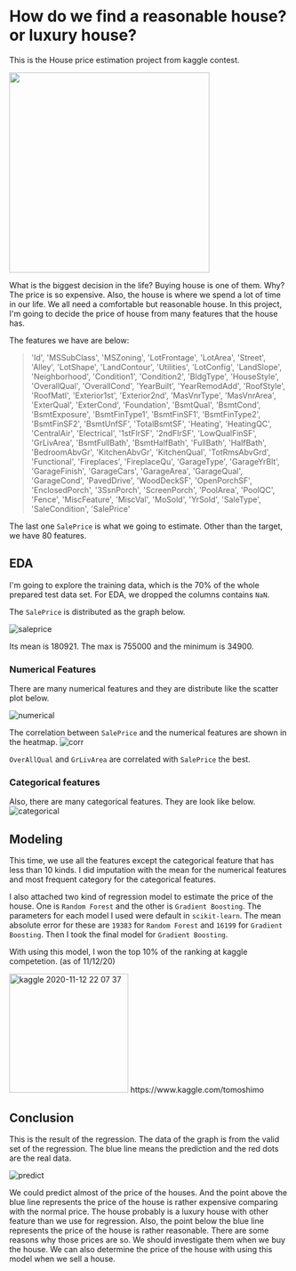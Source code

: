 # How do we find a reasonable house? or luxury house?
This is the House price estimation project from kaggle contest.

<img src="https://user-images.githubusercontent.com/5339011/98837097-84249a00-2410-11eb-897f-f7851628cc1e.jpg" width="360">

What is the biggest decision in the life? Buying house is one of them.
Why? The price is so expensive. Also, the house is where we spend a lot of time in our life.
We all need a comfortable but reasonable house.
In this project, I'm going to decide the price of house from many features that the house has.

The features we have are below:
>'Id', 'MSSubClass', 'MSZoning', 'LotFrontage', 'LotArea', 'Street',
       'Alley', 'LotShape', 'LandContour', 'Utilities', 'LotConfig',
       'LandSlope', 'Neighborhood', 'Condition1', 'Condition2', 'BldgType',
       'HouseStyle', 'OverallQual', 'OverallCond', 'YearBuilt', 'YearRemodAdd',
       'RoofStyle', 'RoofMatl', 'Exterior1st', 'Exterior2nd', 'MasVnrType',
       'MasVnrArea', 'ExterQual', 'ExterCond', 'Foundation', 'BsmtQual',
       'BsmtCond', 'BsmtExposure', 'BsmtFinType1', 'BsmtFinSF1',
       'BsmtFinType2', 'BsmtFinSF2', 'BsmtUnfSF', 'TotalBsmtSF', 'Heating',
       'HeatingQC', 'CentralAir', 'Electrical', '1stFlrSF', '2ndFlrSF',
       'LowQualFinSF', 'GrLivArea', 'BsmtFullBath', 'BsmtHalfBath', 'FullBath',
       'HalfBath', 'BedroomAbvGr', 'KitchenAbvGr', 'KitchenQual',
       'TotRmsAbvGrd', 'Functional', 'Fireplaces', 'FireplaceQu', 'GarageType',
       'GarageYrBlt', 'GarageFinish', 'GarageCars', 'GarageArea', 'GarageQual',
       'GarageCond', 'PavedDrive', 'WoodDeckSF', 'OpenPorchSF',
       'EnclosedPorch', '3SsnPorch', 'ScreenPorch', 'PoolArea', 'PoolQC',
       'Fence', 'MiscFeature', 'MiscVal', 'MoSold', 'YrSold', 'SaleType',
       'SaleCondition', 'SalePrice'

The last one `SalePrice` is what we going to estimate. Other than the target, we have 80 features.

## EDA
I'm going to explore the training data, which is the 70% of the whole prepared test data set.
For EDA, we dropped the columns contains `NaN`.

The `SalePrice` is distributed as the graph below.

![saleprice](https://user-images.githubusercontent.com/5339011/99019561-909d1580-252a-11eb-9a6e-846bf06a148c.png)

Its mean is 180921. The max is 755000 and the minimum is 34900.

### Numerical Features
There are many numerical features and they are distribute like the scatter plot below.

![numerical](https://user-images.githubusercontent.com/5339011/99020172-ede59680-252b-11eb-8683-da96d61629a3.png)

The correlation between `SalePrice` and the numerical features are shown in the heatmap.
![corr](https://user-images.githubusercontent.com/5339011/99019855-4e280880-252b-11eb-9536-9bff520116eb.png)

`OverAllQual` and `GrLivArea` are correlated with `SalePrice` the best.

### Categorical features
Also, there are many categorical features. They are look like below.
![categorical](https://user-images.githubusercontent.com/5339011/99020171-ede59680-252b-11eb-9b3e-d07021c310fc.png)



## Modeling
This time, we use all the features except the categorical feature that has less than 10 kinds.
I did imputation with the mean for the numerical features and most frequent category for the categorical features.

I also attached two kind of regression model to estimate the price of the house.
One is `Random Forest` and the other is `Gradient Boosting`. The parameters for each model I used were default in `scikit-learn`.
The mean absolute error for these are `19383` for `Random Forest` and `16199` for `Gradient Boosting`.
Then I took the final model for `Gradient Boosting`.

With using this model, I won the top 10% of the ranking at kaggle competetion. (as of 11/12/20)

<img width="214" alt="kaggle 2020-11-12 22 07 37" src="https://user-images.githubusercontent.com/5339011/99023877-829fc280-2533-11eb-99cb-d07b0b37c475.png">
https://www.kaggle.com/tomoshimo

## Conclusion
This is the result of the regression. The data of the graph is from the valid set of the regression. 
The blue line means the prediction and the red dots are the real data.

![predict](https://user-images.githubusercontent.com/5339011/98957414-2c009d00-24cf-11eb-8a6b-f917b193da0f.png)

We could predict almost of the price of the houses.
And the point above the blue line represents the price of the house is rather expensive comparing with the normal price.
The house probably is a luxury house with other feature than we use for regression.
Also, the point below the blue line represents the price of the house is rather reasonable.
There are some reasons why those prices are so. We should investigate them when we buy the house.
We can also determine the price of the house with using this model when we sell a house.
